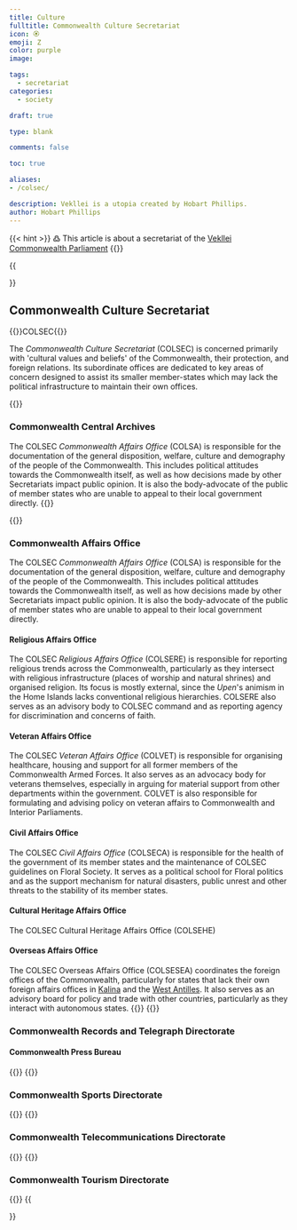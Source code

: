 ```yaml
---
title: Culture
fulltitle: Commonwealth Culture Secretariat 
icon: 🏵
emoji: Ζ
color: purple
image: 

tags: 
  - secretariat
categories:
  - society

draft: true

type: blank

comments: false

toc: true

aliases:
- /colsec/

description: Vekllei is a utopia created by Hobart Phillips.
author: Hobart Phillips
---
```

{{< hint >}}
߷ This article is about a secretariat of the [Vekllei](/utopia/vekllei/) [Commonwealth Parliament](/utopia/society/state/government/commonwealth/)
{{</hint>}}

{{<section>}}
## Commonwealth Culture Secretariat 
{{<boxtag teal>}}COLSEC{{</boxtag>}}

The *Commonwealth Culture Secretariat* (COLSEC) is concerned primarily with 'cultural values and beliefs' of the Commonwealth, their protection, and foreign relations. Its subordinate offices are dedicated to key areas of concern designed to assist its smaller member-states which may lack the political infrastructure to maintain their own offices. 

{{<outline>}}
### Commonwealth Central Archives

The COLSEC *Commonwealth Affairs Office* (COLSA) is responsible for the documentation of the general disposition, welfare, culture and demography of the people of the Commonwealth. This includes political attitudes towards the Commonwealth itself, as well as how decisions made by other Secretariats impact public opinion. It is also the body-advocate of the public of member states who are unable to appeal to their local government directly.
{{</outline>}}

{{<outline>}}
### Commonwealth Affairs Office

The COLSEC *Commonwealth Affairs Office* (COLSA) is responsible for the documentation of the general disposition, welfare, culture and demography of the people of the Commonwealth. This includes political attitudes towards the Commonwealth itself, as well as how decisions made by other Secretariats impact public opinion. It is also the body-advocate of the public of member states who are unable to appeal to their local government directly.

#### Religious Affairs Office

The COLSEC *Religious Affairs Office* (COLSERE) is responsible for reporting religious trends across the Commonwealth, particularly as they intersect with religious infrastructure (places of worship and natural shrines) and organised religion. Its focus is mostly external, since the *Upen*'s animism in the Home Islands lacks conventional religious hierarchies. COLSERE also serves as an advisory body to COLSEC command and as reporting agency for discrimination and concerns of faith.

#### Veteran Affairs Office

The COLSEC *Veteran Affairs Office* (COLVET) is responsible for organising healthcare, housing and support for all former members of the Commonwealth Armed Forces. It also serves as an advocacy body for veterans themselves, especially in arguing for material support from other departments within the government. COLVET is also responsible for formulating and advising policy on veteran affairs to Commonwealth and Interior Parliaments.

#### Civil Affairs Office

The COLSEC *Civil Affairs Office* (COLSECA) is responsible for the health of the government of its member states and the maintenance of COLSEC guidelines on Floral Society. It serves as a political school for Floral politics and as the support mechanism for natural disasters, public unrest and other threats to the stability of its member states. 

#### Cultural Heritage Affairs Office

The COLSEC Cultural Heritage Affairs Office (COLSEHE)

#### Overseas Affairs Office

The COLSEC Overseas Affairs Office (COLSESEA) coordinates the foreign offices of the Commonwealth, particularly for states that lack their own foreign affairs offices in [Kalina](/utopia/landscape/territories/kalina) and the [West Antilles](/utopia/landscape/territories/west). It also serves as an advisory board for policy and trade with other countries, particularly as they interact with autonomous states.
{{</outline>}}
{{<outline>}}
### Commonwealth Records and Telegraph Directorate

#### Commonwealth Press Bureau
{{</outline>}}
{{<outline>}}
### Commonwealth Sports Directorate
{{</outline>}}
{{<outline>}}
### Commonwealth Telecommunications Directorate
{{</outline>}}
{{<outline>}}
### Commonwealth Tourism Directorate
{{</outline>}}
{{</section>}}